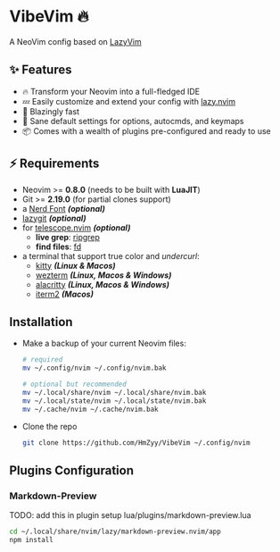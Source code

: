 # VibeVim 🔥
A NeoVim config based on [LazyVim](https://github.com/LazyVim/LazyVim)

## ✨ Features

- 🔥 Transform your Neovim into a full-fledged IDE
- 💤 Easily customize and extend your config with [lazy.nvim](https://github.com/folke/lazy.nvim)
- 🚀 Blazingly fast
- 🧹 Sane default settings for options, autocmds, and keymaps
- 📦 Comes with a wealth of plugins pre-configured and ready to use

## ⚡️ Requirements

- Neovim >= **0.8.0** (needs to be built with **LuaJIT**)
- Git >= **2.19.0** (for partial clones support)
- a [Nerd Font](https://www.nerdfonts.com/) **_(optional)_**
- [lazygit](https://github.com/jesseduffield/lazygit) **_(optional)_**
- for [telescope.nvim](https://github.com/nvim-telescope/telescope.nvim) **_(optional)_**
  - **live grep**: [ripgrep](https://github.com/BurntSushi/ripgrep)
  - **find files**: [fd](https://github.com/sharkdp/fd)
- a terminal that support true color and _undercurl_:
  - [kitty](https://github.com/kovidgoyal/kitty) **_(Linux & Macos)_**
  - [wezterm](https://github.com/wez/wezterm) **_(Linux, Macos & Windows)_**
  - [alacritty](https://github.com/alacritty/alacritty) **_(Linux, Macos & Windows)_**
  - [iterm2](https://iterm2.com/) **_(Macos)_**

## Installation
- Make a backup of your current Neovim files:
  ```sh
  # required
  mv ~/.config/nvim ~/.config/nvim.bak

  # optional but recommended
  mv ~/.local/share/nvim ~/.local/share/nvim.bak
  mv ~/.local/state/nvim ~/.local/state/nvim.bak
  mv ~/.cache/nvim ~/.cache/nvim.bak
  ```

- Clone the repo
  ```sh
  git clone https://github.com/HmZyy/VibeVim ~/.config/nvim
  ```

## Plugins Configuration

### Markdown-Preview
TODO: add this in plugin setup lua/plugins/markdown-preview.lua
```sh 
cd ~/.local/share/nvim/lazy/markdown-preview.nvim/app
npm install
```

